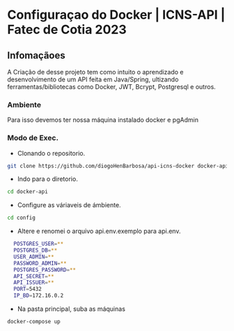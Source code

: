 # Configuraçao do Docker | ICNS-API | Fatec de Cotia 2023

## Infomaçãoes

A Criação de desse projeto tem como intuito o aprendizado e desenvolvimento de um API feita em Java/Spring, ultizando ferramentas/bibliotecas como Docker, JWT, Bcrypt, Postgresql e outros.

### Ambiente

Para isso devemos ter nossa máquina instalado docker e pgAdmin

### Modo de Exec.

-   Clonando o repositorio.

```bash
git clone https://github.com/diogoHenBarbosa/api-icns-docker docker-api
```

-   Indo para o diretorio.

```bash
cd docker-api
```

-   Configure as váriaveis de ámbiente.

```bash
cd config
```

-   Altere e renomei o arquivo api.env.exemplo para api.env.

```bash
  POSTGRES_USER=**
  POSTGRES_DB=**
  USER_ADMIN=**
  PASSWORD_ADMIN=**
  POSTGRES_PASSWORD=**
  API_SECRET=**
  API_ISSUER=**
  PORT=5432
  IP_BD=172.16.0.2
```

-   Na pasta principal, suba as máquinas

```bash
docker-compose up

```
